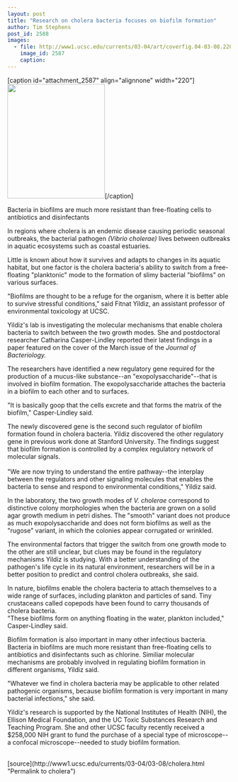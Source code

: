 ```yaml
---
layout: post
title: "Research on cholera bacteria focuses on biofilm formation"
author: Tim Stephens
post_id: 2588
images:
  - file: http://www1.ucsc.edu/currents/03-04/art/coverfig.04-03-08.220.jpg
    image_id: 2587
    caption: 
---
```


[caption id="attachment_2587" align="alignnone" width="220"]<a href="http://localhost/mysite/wp-content/uploads/2004/03/coverfig.04-03-08.220.jpg"><img class="size-full wp-image-2587" src="http://localhost/mysite/wp-content/uploads/2004/03/coverfig.04-03-08.220.jpg" alt="" width="220" height="258" /></a>[/caption]
<p class="sectionheadblack">
  Bacteria in biofilms are much more resistant than free-floating cells to antibiotics and disinfectants
</p>
<p>
  In regions where cholera is an endemic disease causing periodic seasonal outbreaks, the bacterial pathogen <i>(Vibrio cholerae)</i> lives between outbreaks in aquatic ecosystems such as coastal estuaries.
</p>
<p>
  Little is known about how it survives and adapts to changes in its aquatic habitat, but one factor is the cholera bacteria's ability to switch from a free-floating "planktonic" mode to the formation of slimy bacterial "biofilms" on various surfaces.<br>
</p>
<p>
  "Biofilms are thought to be a refuge for the organism, where it is better able to survive stressful conditions," said Fitnat Yildiz, an assistant professor of environmental toxicology at UCSC.<br>
</p>
<p>
  Yildiz's lab is investigating the molecular mechanisms that enable cholera bacteria to switch between the two growth modes. She and postdoctoral researcher Catharina Casper-Lindley reported their latest findings in a paper featured on the cover of the March issue of the <i>Journal of Bacteriology.</i><br>
</p>
<p>
  The researchers have identified a new regulatory gene required for the production of a mucus-like substance--an "exopolysaccharide"--that is involved in biofilm formation. The exopolysaccharide attaches the bacteria in a biofilm to each other and to surfaces.<br>
</p>
<p>
  "It is basically goop that the cells excrete and that forms the matrix of the biofilm," Casper-Lindley said.<br>
</p>
<p>
  The newly discovered gene is the second such regulator of biofilm formation found in cholera bacteria. Yildiz discovered the other regulatory gene in previous work done at Stanford University. The findings suggest that biofilm formation is controlled by a complex regulatory network of molecular signals.<br>
  <br>
  "We are now trying to understand the entire pathway--the interplay between the regulators and other signaling molecules that enables the bacteria to sense and respond to environmental conditions," Yildiz said.<br>
</p>
<p>
  In the laboratory, the two growth modes of <i>V. cholerae</i> correspond to distinctive colony morphologies when the bacteria are grown on a solid agar growth medium in petri dishes. The "smooth" variant does not produce as much exopolysaccharide and does not form biofilms as well as the "rugose" variant, in which the colonies appear corrugated or wrinkled.<br>
</p>
<p>
  The environmental factors that trigger the switch from one growth mode to the other are still unclear, but clues may be found in the regulatory mechanisms Yildiz is studying. With a better understanding of the pathogen's life cycle in its natural environment, researchers will be in a better position to predict and control cholera outbreaks, she said.<br>
</p>
<p>
  In nature, biofilms enable the cholera bacteria to attach themselves to a wide range of surfaces, including plankton and particles of sand. Tiny crustaceans called copepods have been found to carry thousands of cholera bacteria.<br>
  "These biofilms form on anything floating in the water, plankton included," Casper-Lindley said.<br>
</p>
<p>
  Biofilm formation is also important in many other infectious bacteria. Bacteria in biofilms are much more resistant than free-floating cells to antibiotics and disinfectants such as chlorine. Similiar molecular mechanisms are probably involved in regulating biofilm formation in different organisms, Yildiz said.<br>
</p>
<p>
  "Whatever we find in cholera bacteria may be applicable to other related pathogenic organisms, because biofilm formation is very important in many bacterial infections," she said.<br>
</p>
<p>
  Yildiz's research is supported by the National Institutes of Health (NIH), the Ellison Medical Foundation, and the UC Toxic Substances Research and Teaching Program. She and other UCSC faculty recently received a $258,000 NIH grant to fund the purchase of a special type of microscope--a confocal microscope--needed to study biofilm formation.<br>
  <br>
</p>
[source](http://www1.ucsc.edu/currents/03-04/03-08/cholera.html "Permalink to cholera")
